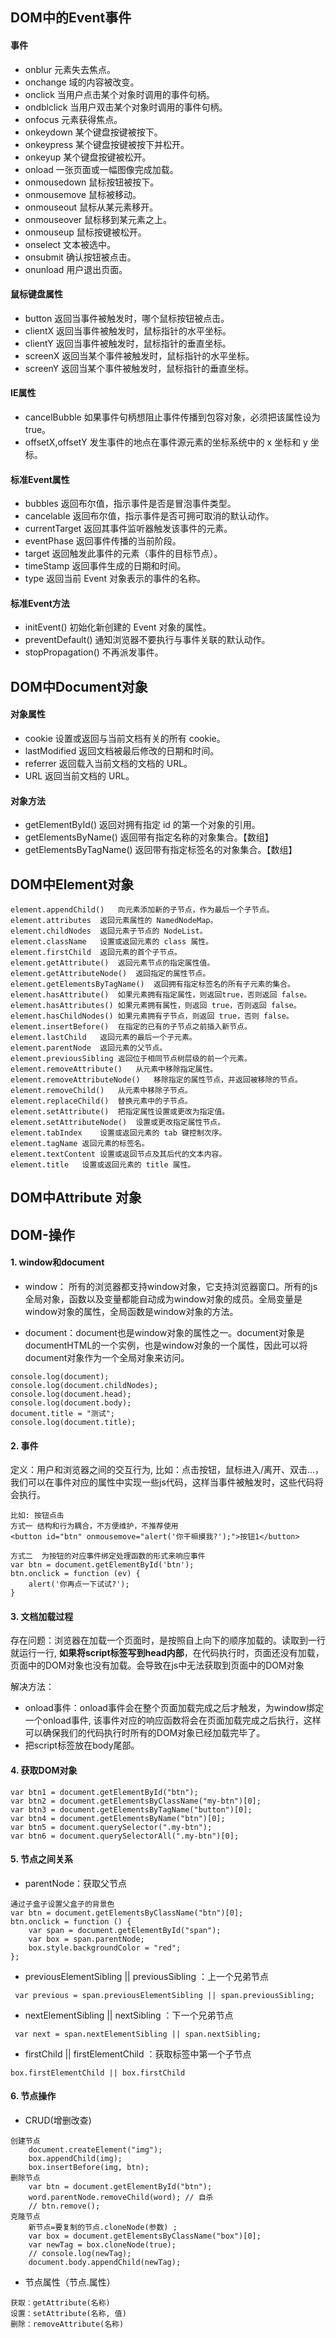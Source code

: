 ## DOM中的Event事件
#### 事件
- onblur		元素失去焦点。
- onchange	域的内容被改变。
- onclick		当用户点击某个对象时调用的事件句柄。
- ondblclick	当用户双击某个对象时调用的事件句柄。
- onfocus	元素获得焦点。
- onkeydown	某个键盘按键被按下。
- onkeypress	某个键盘按键被按下并松开。
- onkeyup	某个键盘按键被松开。
- onload		一张页面或一幅图像完成加载。
- onmousedown	鼠标按钮被按下。
- onmousemove	鼠标被移动。
- onmouseout	鼠标从某元素移开。
- onmouseover	鼠标移到某元素之上。
- onmouseup	鼠标按键被松开。
- onselect	文本被选中。
- onsubmit	确认按钮被点击。
- onunload	用户退出页面。
#### 鼠标键盘属性
- button		返回当事件被触发时，哪个鼠标按钮被点击。
- clientX		返回当事件被触发时，鼠标指针的水平坐标。
- clientY		返回当事件被触发时，鼠标指针的垂直坐标。
- screenX	    返回当某个事件被触发时，鼠标指针的水平坐标。
- screenY	    返回当某个事件被触发时，鼠标指针的垂直坐标。
#### IE属性
- cancelBubble	如果事件句柄想阻止事件传播到包容对象，必须把该属性设为 true。
- offsetX,offsetY	发生事件的地点在事件源元素的坐标系统中的 x 坐标和 y 坐标。
#### 标准Event属性
- bubbles	返回布尔值，指示事件是否是冒泡事件类型。
- cancelable	返回布尔值，指示事件是否可拥可取消的默认动作。
- currentTarget	返回其事件监听器触发该事件的元素。
- eventPhase	返回事件传播的当前阶段。
- target		返回触发此事件的元素（事件的目标节点）。
- timeStamp	返回事件生成的日期和时间。
- type		返回当前 Event 对象表示的事件的名称。
#### 标准Event方法
- initEvent()		初始化新创建的 Event 对象的属性。
- preventDefault()	通知浏览器不要执行与事件关联的默认动作。
- stopPropagation()	不再派发事件。




## DOM中Document对象
#### 对象属性
- cookie		设置或返回与当前文档有关的所有 cookie。
- lastModified	返回文档被最后修改的日期和时间。
- referrer		返回载入当前文档的文档的 URL。
- URL		返回当前文档的 URL。
#### 对象方法
- getElementById()		返回对拥有指定 id 的第一个对象的引用。
- getElementsByName()		返回带有指定名称的对象集合。【数组】
- getElementsByTagName()	返回带有指定标签名的对象集合。【数组】




## DOM中Element对象
```
element.appendChild()	向元素添加新的子节点，作为最后一个子节点。  
element.attributes	返回元素属性的 NamedNodeMap。  
element.childNodes	返回元素子节点的 NodeList。  
element.className	设置或返回元素的 class 属性。  
element.firstChild	返回元素的首个子节点。  
element.getAttribute()	返回元素节点的指定属性值。  
element.getAttributeNode()	返回指定的属性节点。  
element.getElementsByTagName()	返回拥有指定标签名的所有子元素的集合。  
element.hasAttribute()	如果元素拥有指定属性，则返回true，否则返回 false。  
element.hasAttributes()	如果元素拥有属性，则返回 true，否则返回 false。  
element.hasChildNodes()	如果元素拥有子节点，则返回 true，否则 false。  
element.insertBefore()	在指定的已有的子节点之前插入新节点。  
element.lastChild	返回元素的最后一个子元素。  
element.parentNode	返回元素的父节点。  
element.previousSibling	返回位于相同节点树层级的前一个元素。  
element.removeAttribute()	从元素中移除指定属性。  
element.removeAttributeNode()	移除指定的属性节点，并返回被移除的节点。  
element.removeChild()	从元素中移除子节点。  
element.replaceChild()	替换元素中的子节点。  
element.setAttribute()	把指定属性设置或更改为指定值。  
element.setAttributeNode()	设置或更改指定属性节点。  
element.tabIndex	设置或返回元素的 tab 键控制次序。  
element.tagName	返回元素的标签名。  
element.textContent	设置或返回节点及其后代的文本内容。  
element.title	设置或返回元素的 title 属性。  
```




## DOM中Attribute 对象

## DOM-操作
#### 1. window和document
- window： 所有的浏览器都支持window对象，它支持浏览器窗口。所有的js全局对象，函数以及变量都能自动成为window对象的成员。全局变量是window对象的属性，全局函数是window对象的方法。

- document：document也是window对象的属性之一。document对象是documentHTML的一个实例，也是window对象的一个属性，因此可以将document对象作为一个全局对象来访问。
```
console.log(document);
console.log(document.childNodes);
console.log(document.head);
console.log(document.body);
document.title = "测试";
console.log(document.title);
```

#### 2. 事件
定义：用户和浏览器之间的交互行为,	比如：点击按钮，鼠标进入/离开、双击...，我们可以在事件对应的属性中实现一些js代码，这样当事件被触发时，这些代码将会执行。
```
比如: 按钮点击
方式一 结构和行为耦合，不方便维护，不推荐使用	
<button id="btn" onmousemove="alert('你干嘛摸我?');">按钮1</button>

方式二  为按钮的对应事件绑定处理函数的形式来响应事件
var btn = document.getElementById('btn');
btn.onclick = function (ev) {
    alert('你再点一下试试?');
}
```

#### 3. 文档加载过程
存在问题：浏览器在加载一个页面时，是按照自上向下的顺序加载的。读取到一行就运行一行, **如果将script标签写到head内部**，在代码执行时，页面还没有加载，页面中的DOM对象也没有加载。会导致在js中无法获取到页面中的DOM对象

解决方法：
- onload事件：onload事件会在整个页面加载完成之后才触发，为window绑定一个onload事件, 该事件对应的响应函数将会在页面加载完成之后执行，这样可以确保我们的代码执行时所有的DOM对象已经加载完毕了。
- 把script标签放在body尾部。


#### 4. 获取DOM对象
```
var btn1 = document.getElementById("btn");
var btn2 = document.getElementsByClassName("my-btn")[0];
var btn3 = document.getElementsByTagName("button")[0];
var btn4 = document.getElementsByName("btn")[0];
var btn5 = document.querySelector(".my-btn");
var btn6 = document.querySelectorAll(".my-btn")[0];
```
#### 5. 节点之间关系
- parentNode：获取父节点
```
通过子盒子设置父盒子的背景色
var btn = document.getElementsByClassName("btn")[0];
btn.onclick = function () {
    var span = document.getElementById("span");
    var box = span.parentNode;
    box.style.backgroundColor = "red";
};
```
- previousElementSibling || previousSibling ：上一个兄弟节点 
```
 var previous = span.previousElementSibling || span.previousSibling;
```
- nextElementSibling || nextSibling ：下一个兄弟节点
```
 var next = span.nextElementSibling || span.nextSibling;
```
- firstChild || firstElementChild ：获取标签中第一个子节点
```
box.firstElementChild || box.firstChild
```
#### 6. 节点操作
- CRUD(增删改查)
```
创建节点
	document.createElement("img");
    box.appendChild(img);
	box.insertBefore(img, btn);
删除节点
	var btn = document.getElementById("btn");
    word.parentNode.removeChild(word); // 自杀
    // btn.remove();
克隆节点
	新节点=要复制的节点.cloneNode(参数) ; 
	var box = document.getElementsByClassName("box")[0];
    var newTag = box.cloneNode(true);
    // console.log(newTag);
    document.body.appendChild(newTag);
```
- 节点属性（节点.属性）
```
获取：getAttribute(名称)
设置：setAttribute(名称, 值)
删除：removeAttribute(名称)
```

